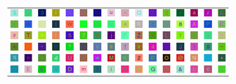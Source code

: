 <table>
<tr>
<td><img src="24.gif"></td>
<td><img src="5D.gif"></td>
<td><img src="33.gif"></td>
<td><img src="66.gif"></td>
<td><img src="78.gif"></td>
<td><img src="3E.gif"></td>
<td><img src="25.gif"></td>
<td><img src="75.gif"></td>
<td><img src="2C.gif"></td>
<td><img src="51.gif"></td>
<td><img src="39.gif"></td>
<td><img src="53.gif"></td>
<td><img src="2E.gif"></td>
<td><img src="61.gif"></td>
<td><img src="7A.gif"></td>
<td><img src="6B.gif"></td>
</tr>
<tr>
<td><img src="28.gif"></td>
<td><img src="65.gif"></td>
<td><img src="gr1.gif"></td>
<td><img src="7B.gif"></td>
<td><img src="57.gif"></td>
<td><img src="69.gif"></td>
<td><img src="72.gif"></td>
<td><img src="63.gif"></td>
<td><img src="5E.gif"></td>
<td><img src="52.gif"></td>
<td><img src="3A.gif"></td>
<td><img src="48.gif"></td>
<td><img src="38.gif"></td>
<td><img src="41.gif"></td>
<td><img src="50.gif"></td>
<td><img src="43.gif"></td>
</tr>
<tr>
<td><img src="23.gif"></td>
<td><img src="54.gif"></td>
<td><img src="3D.gif"></td>
<td><img src="5B.gif"></td>
<td><img src="35.gif"></td>
<td><img src="37.gif"></td>
<td><img src="30.gif"></td>
<td><img src="6A.gif"></td>
<td><img src="46.gif"></td>
<td><img src="5A.gif"></td>
<td><img src="58.gif"></td>
<td><img src="4C.gif"></td>
<td><img src="59.gif"></td>
<td><img src="2A.gif"></td>
<td><img src="3B.gif"></td>
<td><img src="7D.gif"></td>
</tr>
<tr>
<td><img src="3C.gif"></td>
<td><img src="27.gif"></td>
<td><img src="22.gif"></td>
<td><img src="42.gif"></td>
<td><img src="3F.gif"></td>
<td><img src="7C.gif"></td>
<td><img src="56.gif"></td>
<td><img src="73.gif"></td>
<td><img src="21.gif"></td>
<td><img src="76.gif"></td>
<td><img src="34.gif"></td>
<td><img src="60.gif"></td>
<td><img src="4A.gif"></td>
<td><img src="31.gif"></td>
<td><img src="67.gif"></td>
<td><img src="7E.gif"></td>
</tr>
<tr>
<td><img src="71.gif"></td>
<td><img src="6F.gif"></td>
<td><img src="2D.gif"></td>
<td><img src="64.gif"></td>
<td><img src="55.gif"></td>
<td><img src="2F.gif"></td>
<td><img src="77.gif"></td>
<td><img src="4D.gif"></td>
<td><img src="4B.gif"></td>
<td><img src="32.gif"></td>
<td><img src="70.gif"></td>
<td><img src="4F.gif"></td>
<td><img src="40.gif"></td>
<td><img src="4E.gif"></td>
<td><img src="gr2.gif"></td>
<td><img src="2B.gif"></td>
</tr>
<tr>
<td><img src="gr3.gif"></td>
<td><img src="45.gif"></td>
<td><img src="62.gif"></td>
<td><img src="5F.gif"></td>
<td><img src="44.gif"></td>
<td><img src="6D.gif"></td>
<td><img src="79.gif"></td>
<td><img src="49.gif"></td>
<td><img src="6E.gif"></td>
<td><img src="6C.gif"></td>
<td><img src="47.gif"></td>
<td><img src="29.gif"></td>
<td><img src="26.gif"></td>
<td><img src="68.gif"></td>
<td><img src="36.gif"></td>
<td><img src="74.gif"></td>
</tr>
</table>
